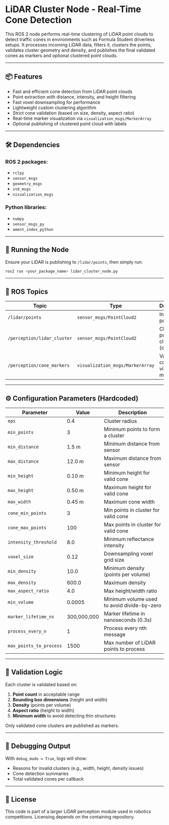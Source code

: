 # LiDAR Cluster Node - Real-Time Cone Detection

This ROS 2 node performs real-time clustering of LiDAR point clouds to detect traffic cones in environments such as Formula Student driverless setups. It processes incoming LiDAR data, filters it, clusters the points, validates cluster geometry and density, and publishes the final validated cones as markers and optional clustered point clouds.

---

## 📦 Features

- Fast and efficient cone detection from LiDAR point clouds
- Point extraction with distance, intensity, and height filtering
- Fast voxel downsampling for performance
- Lightweight custom clustering algorithm
- Strict cone validation (based on size, density, aspect ratio)
- Real-time marker visualization via `visualization_msgs/MarkerArray`
- Optional publishing of clustered point cloud with labels

---

## 🛠 Dependencies

### ROS 2 packages:
- `rclpy`
- `sensor_msgs`
- `geometry_msgs`
- `std_msgs`
- `visualization_msgs`

### Python libraries:
- `numpy`
- `sensor_msgs_py`
- `ament_index_python`

---

## 🚀 Running the Node

Ensure your LiDAR is publishing to `/lidar/points`, then simply run:

```bash
ros2 run <your_package_name> lidar_cluster_node.py
```

---

## 📡 ROS Topics

| Topic                          | Type                   | Description                                    |
|--------------------------------|------------------------|------------------------------------------------|
| `/lidar/points`               | `sensor_msgs/PointCloud2` | Input LiDAR point cloud                       |
| `/perception/lidar_cluster`   | `sensor_msgs/PointCloud2` | Clustered points with cluster IDs (optional) |
| `/perception/cone_markers`    | `visualization_msgs/MarkerArray` | Validated cones as visual markers     |

---

## ⚙️ Configuration Parameters (Hardcoded)

| Parameter              | Value       | Description |
|------------------------|-------------|-------------|
| `eps`                  | 0.4         | Cluster radius |
| `min_points`           | 3           | Minimum points to form a cluster |
| `min_distance`         | 1.5 m       | Minimum distance from sensor |
| `max_distance`         | 12.0 m      | Maximum distance from sensor |
| `min_height`           | 0.10 m      | Minimum height for valid cone |
| `max_height`           | 0.50 m      | Maximum height for valid cone |
| `max_width`            | 0.45 m      | Maximum cone width |
| `cone_min_points`      | 3           | Min points in cluster for valid cone |
| `cone_max_points`      | 100         | Max points in cluster for valid cone |
| `intensity_threshold`  | 8.0         | Minimum reflectance intensity |
| `voxel_size`           | 0.12        | Downsampling voxel grid size |
| `min_density`          | 10.0        | Minimum density (points per volume) |
| `max_density`          | 600.0       | Maximum density |
| `max_aspect_ratio`     | 4.0         | Max height/width ratio |
| `min_volume`           | 0.0005      | Minimum volume used to avoid divide-by-zero |
| `marker_lifetime_ns`   | 300,000,000 | Marker lifetime in nanoseconds (0.3s) |
| `process_every_n`      | 1           | Process every nth message |
| `max_points_to_process`| 1500        | Max number of LiDAR points to process |

---

## 🎯 Validation Logic

Each cluster is validated based on:

1. **Point count** in acceptable range
2. **Bounding box dimensions** (height and width)
3. **Density** (points per volume)
4. **Aspect ratio** (height to width)
5. **Minimum width** to avoid detecting thin structures

Only validated cone clusters are published as markers.

---

## 🔧 Debugging Output

With `debug_mode = True`, logs will show:

- Reasons for invalid clusters (e.g., width, height, density issues)
- Cone detection summaries
- Total validated cones per callback

---

## 📄 License

This code is part of a larger LiDAR perception module used in robotics competitions. Licensing depends on the containing repository.
